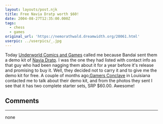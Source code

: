 ```yaml
---
layout: layouts/post.njk
title: Free Navia Dratp worth $60!
date: 2004-08-27T12:35:00.000Z
tags:
  - chess
  - games
original_url: 'https://nemorathwald.dreamwidth.org/20061.html'
userpic: ../userpics/_.jpg
---
```

Today [Underworld Comics and Games](http://www.underworldcomics.com/index.php) called me because Bandai sent them a demo kit of [Navia Dratp](http://www.chessvariants.org/other.dir/naviadratp.html). I was the one they had listed with contact info as that guy who had been nagging them about it for a year before it's release and promising to buy it. Well, they decided not to carry it and to give me the demo kit for free. A couple of months ago,[Gamers Conclave](http://www.gamersconclave.com/) in Louisiana contacted me to talk about their demo kit, and from the photos they sent I see that it has two complete starter sets, SRP $60.00. Awesome!

## Comments

---

none
